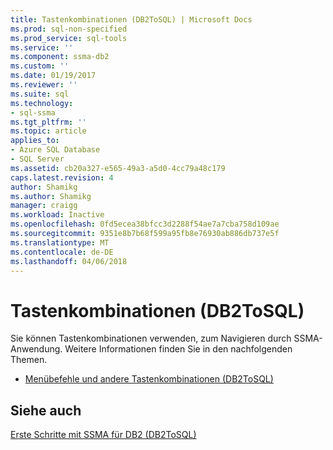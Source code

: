 ```yaml
---
title: Tastenkombinationen (DB2ToSQL) | Microsoft Docs
ms.prod: sql-non-specified
ms.prod_service: sql-tools
ms.service: ''
ms.component: ssma-db2
ms.custom: ''
ms.date: 01/19/2017
ms.reviewer: ''
ms.suite: sql
ms.technology:
- sql-ssma
ms.tgt_pltfrm: ''
ms.topic: article
applies_to:
- Azure SQL Database
- SQL Server
ms.assetid: cb20a327-e565-49a3-a5d0-4cc79a48c179
caps.latest.revision: 4
author: Shamikg
ms.author: Shamikg
manager: craigg
ms.workload: Inactive
ms.openlocfilehash: 0fd5ecea38bfcc3d2288f54ae7a7cba758d109ae
ms.sourcegitcommit: 9351e8b7b68f599a95fb8e76930ab886db737e5f
ms.translationtype: MT
ms.contentlocale: de-DE
ms.lasthandoff: 04/06/2018
---
```

# <a name="shortcut-keys-db2tosql"></a>Tastenkombinationen (DB2ToSQL)
Sie können Tastenkombinationen verwenden, zum Navigieren durch SSMA-Anwendung. Weitere Informationen finden Sie in den nachfolgenden Themen.  
  
-   [Menübefehle und andere Tastenkombinationen &#40;DB2ToSQL&#41;](../../ssma/db2/menu-commands-and-other-shortcut-keys-db2tosql.md)  
  
## <a name="see-also"></a>Siehe auch  
[Erste Schritte mit SSMA für DB2 &#40;DB2ToSQL&#41;](../../ssma/db2/getting-started-with-ssma-for-db2-db2tosql.md)  
  
